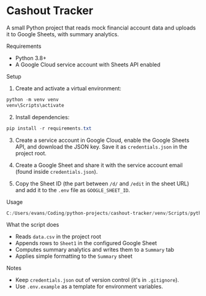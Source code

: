 # Cashout Tracker

A small Python project that reads mock financial account data and uploads it to Google Sheets, with summary analytics.

Requirements
- Python 3.8+
- A Google Cloud service account with Sheets API enabled

Setup
1. Create and activate a virtual environment:

```powershell
python -m venv venv
venv\Scripts\activate
```

2. Install dependencies:

```powershell
pip install -r requirements.txt
```

3. Create a service account in Google Cloud, enable the Google Sheets API, and download the JSON key. Save it as `credentials.json` in the project root.

4. Create a Google Sheet and share it with the service account email (found inside `credentials.json`).

5. Copy the Sheet ID (the part between `/d/` and `/edit` in the sheet URL) and add it to the `.env` file as `GOOGLE_SHEET_ID`.

Usage

```powershell
C:/Users/evans/Coding/python-projects/cashout-tracker/venv/Scripts/python.exe gsheets_upload.py
```

What the script does
- Reads `data.csv` in the project root
- Appends rows to `Sheet1` in the configured Google Sheet
- Computes summary analytics and writes them to a `Summary` tab
- Applies simple formatting to the `Summary` sheet

Notes
- Keep `credentials.json` out of version control (it's in `.gitignore`).
- Use `.env.example` as a template for environment variables.
